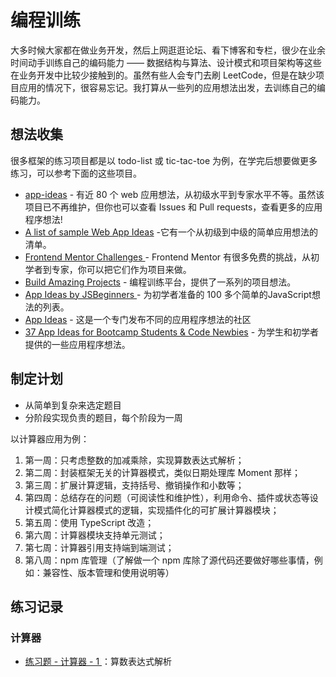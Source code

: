 # 编程训练

大多时候大家都在做业务开发，然后上网逛逛论坛、看下博客和专栏，很少在业余时间动手训练自己的编码能力 —— 数据结构与算法、设计模式和项目架构等这些在业务开发中比较少接触到的。虽然有些人会专门去刷 LeetCode，但是在缺少项目应用的情况下，很容易忘记。我打算从一些列的应用想法出发，去训练自己的编码能力。

## 想法收集

很多框架的练习项目都是以 todo-list 或 tic-tac-toe 为例，在学完后想要做更多练习，可以参考下面的这些项目。

- [app-ideas](https://github.com/florinpop17/app-ideas) - 有近 80 个 web 应用想法，从初级水平到专家水平不等。虽然该项目已不再维护，但你也可以查看 Issues 和 Pull requests，查看更多的应用程序想法!
- [A list of sample Web App Ideas](https://flaviocopes.com/sample-app-ideas/) -它有一个从初级到中级的简单应用想法的清单。
- [Frontend Mentor Challenges ](https://www.frontendmentor.io/challenges) -  Frontend Mentor 有很多免费的挑战，从初学者到专家，你可以把它们作为项目来做。
- [Build Amazing Projects](https://codedamn.com/projects) - 编程训练平台，提供了一系列的项目想法。
- [App Ideas by JSBeginners ](https://jsbeginners.com/javascript-projects-for-beginners/) - 为初学者准备的 100 多个简单的JavaScript想法的列表。
- [App Ideas](https://www.reddit.com/r/AppIdeas/) - 这是一个专门发布不同的应用程序想法的社区
- [37 App Ideas for Bootcamp Students & Code Newbies](https://dev.to/sylwiavargas/33-app-ideas-for-bootcamp-students-code-newbies-3n28) - 为学生和初学者提供的一些应用程序想法。

## 制定计划

- 从简单到复杂来选定题目
- 分阶段实现负责的题目，每个阶段为一周

以计算器应用为例：

1. 第一周：只考虑整数的加减乘除，实现算数表达式解析；
2. 第二周：封装框架无关的计算器模式，类似日期处理库 Moment 那样；
3. 第三周：扩展计算逻辑，支持括号、撤销操作和小数等；
4. 第四周：总结存在的问题（可阅读性和维护性），利用命令、插件或状态等设计模式简化计算器模式的逻辑，实现插件化的可扩展计算器模块；
5. 第五周：使用 TypeScript 改造；
6. 第六周：计算器模块支持单元测试；
7. 第七周：计算器引用支持端到端测试；
8. 第八周：npm 库管理（了解做一个 npm 库除了源代码还要做好哪些事情，例如：兼容性、版本管理和使用说明等）

## 练习记录

### 计算器

- [练习题 - 计算器 - 1 ](https://github.com/zhbhun/blog/issues/2)：算数表达式解析
